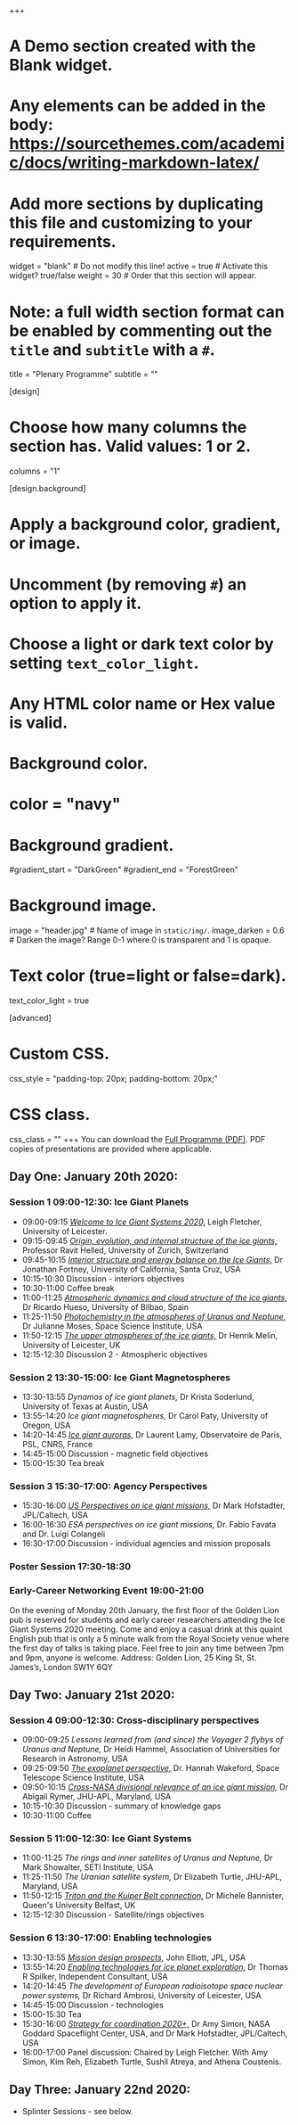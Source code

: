 +++
# A Demo section created with the Blank widget.
# Any elements can be added in the body: https://sourcethemes.com/academic/docs/writing-markdown-latex/
# Add more sections by duplicating this file and customizing to your requirements.

widget = "blank"  # Do not modify this line!
active = true  # Activate this widget? true/false
weight = 30  # Order that this section will appear.

# Note: a full width section format can be enabled by commenting out the `title` and `subtitle` with a `#`.
title = "Plenary Programme"
subtitle = ""

[design]
  # Choose how many columns the section has. Valid values: 1 or 2.
  columns = "1"

[design.background]
  # Apply a background color, gradient, or image.
  #   Uncomment (by removing `#`) an option to apply it.
  #   Choose a light or dark text color by setting `text_color_light`.
  #   Any HTML color name or Hex value is valid.

  # Background color.
  # color = "navy"

  # Background gradient.
  #gradient_start = "DarkGreen"
  #gradient_end = "ForestGreen"

  # Background image.
  image = "header.jpg"  # Name of image in `static/img/`.
  image_darken = 0.6  # Darken the image? Range 0-1 where 0 is transparent and 1 is opaque.

  # Text color (true=light or false=dark).
  text_color_light = true

[advanced]
 # Custom CSS.
 css_style = "padding-top: 20px; padding-bottom: 20px;"

 # CSS class.
 css_class = ""
+++
You can download the [Full Programme (PDF)](https://github.com/ice-giants/papers/raw/master/IG2020_ProgrammeBook.pdf).  PDF copies of presentations are provided where applicable.

## Day One:  January 20th 2020:
### Session 1 09:00-12:30: Ice Giant Planets
* 09:00-09:15 [*Welcome to Ice Giant Systems 2020,*](https://github.com/ice-giants/papers/raw/master/presentation/IGs2020_welcome_fletcher.pdf) Leigh Fletcher, University of Leicester.
* 09:15-09:45 [*Origin, evolution, and internal structure of the ice giants,*](https://github.com/ice-giants/papers/raw/master/presentation/IGs2020_interiors_helled.pdf) Professor Ravit Helled, University of Zurich, Switzerland
* 09:45-10:15 [*Interior structure and energy balance on the Ice Giants,*](https://github.com/ice-giants/papers/raw/master/presentation/IGs2020_evolution_fortney.pdf) Dr Jonathan Fortney, University of California, Santa Cruz, USA
* 10:15-10:30 Discussion - interiors objectives
* 10:30-11:00 Coffee break
* 11:00-11:25 [*Atmospheric dynamics and cloud structure of the ice giants,*](https://github.com/ice-giants/papers/raw/master/presentation/IGs2020_atmospheres_hueso.pdf) Dr Ricardo Hueso, University of Bilbao, Spain
* 11:25-11:50 [*Photochemistry in the atmospheres of Uranus and Neptune,*](https://github.com/ice-giants/papers/raw/master/presentation/IGs2020_chemistry_moses.pdf) Dr Julianne Moses, Space Science Institute, USA
* 11:50-12:15 [*The upper atmospheres of the ice giants,*](https://github.com/ice-giants/papers/raw/master/presentation/IGs2020_ionospheres_melin.pdf) Dr Henrik Melin, University of Leicester, UK
* 12:15-12:30 Discussion 2 - Atmospheric objectives

### Session 2 13:30-15:00: Ice Giant Magnetospheres
* 13:30-13:55 *Dynamos of ice giant planets,* Dr Krista Soderlund, University of Texas at Austin, USA
* 13:55-14:20 *Ice giant magnetospheres,* Dr Carol Paty, University of Oregon, USA
* 14:20-14:45 [*Ice giant auroras,*](https://github.com/ice-giants/papers/raw/master/presentation/IGs2020_aurora_lamy.pdf) Dr Laurent Lamy, Observatoire de Paris, PSL, CNRS, France
* 14:45-15:00 Discussion - magnetic field objectives
* 15:00-15:30 Tea break

### Session 3 15:30-17:00: Agency Perspectives
* 15:30-16:00 [*US Perspectives on ice giant missions,*](https://github.com/ice-giants/papers/raw/master/presentation/IGs2020_USperspectives_hofstadter.pdf) Dr Mark Hofstadter, JPL/Caltech, USA
* 16:00-16:30 *ESA perspectives on ice giant missions,* Dr. Fabio Favata and Dr. Luigi Colangeli
* 16:30-17:00 Discussion - individual agencies and mission proposals


### Poster Session 17:30-18:30

### Early-Career Networking Event 19:00-21:00
On the evening of Monday 20th January, the first floor of the Golden Lion pub is reserved for students and early career researchers attending the Ice Giant Systems 2020 meeting. Come and enjoy a casual drink at this quaint English pub that is only a 5 minute walk from the Royal Society venue where the first day of talks is taking place. Feel free to join any time between 7pm and 9pm, anyone is welcome.  Address: Golden Lion, 25 King St, St. James’s, London SW1Y 6QY

## Day Two:  January 21st 2020:
### Session 4 09:00-12:30: Cross-disciplinary perspectives
* 09:00-09:25 *Lessons learned from (and since) the Voyager 2 flybys of Uranus and Neptune,* Dr Heidi Hammel, Association of Universities for Research in Astronomy, USA
* 09:25-09:50 [*The exoplanet perspective,*](https://github.com/ice-giants/papers/raw/master/presentation/IGs2020_exoplanets_wakeford.pdf) Dr. Hannah Wakeford, Space Telescope Science Institute, USA
* 09:50-10:15 [*Cross-NASA divisional relevance of an ice giant mission,*](https://github.com/ice-giants/papers/raw/master/presentation/IGs2020_crossdivisional_rymer.pdf) Dr Abigail Rymer, JHU-APL, Maryland, USA
* 10:15-10:30 Discussion - summary of knowledge gaps
* 10:30-11:00 Coffee

### Session 5 11:00-12:30: Ice Giant Systems
* 11:00-11:25 *The rings and inner satellites of Uranus and Neptune,* Dr Mark Showalter, SETI Institute, USA
* 11:25-11:50 *The Uranian satellite system,* Dr Elizabeth Turtle, JHU-APL, Maryland, USA
* 11:50-12:15 [*Triton and the Kuiper Belt connection,*](https://github.com/ice-giants/papers/raw/master/presentation/IGs2020_triton_bannister.pdf) Dr Michele Bannister, Queen's University Belfast, UK
* 12:15-12:30 Discussion - Satellite/rings objectives

### Session 6 13:30-17:00: Enabling technologies
* 13:30-13:55 [*Mission design prospects,*](https://github.com/ice-giants/papers/raw/master/presentation/IGs2020_missiondesign_elliott.pdf) John Elliott, JPL, USA
* 13:55-14:20 [*Enabling technologies for ice planet exploration,*](https://github.com/ice-giants/papers/raw/master/presentation/IGs2020_technologies_spilker.pdf) Dr Thomas R Spilker, Independent Consultant, USA
* 14:20-14:45 *The development of European radioisotope space nuclear power systems,* Dr Richard Ambrosi, University of Leicester, USA
* 14:45-15:00 Discussion - technologies
* 15:00-15:30 Tea
* 15:30-16:00 [*Strategy for coordination 2020+,*](https://github.com/ice-giants/papers/raw/master/presentation/IGs2020_strategydiscussion_simon.pdf) Dr Amy Simon, NASA Goddard Spaceflight Center, USA, and Dr Mark Hofstadter, JPL/Caltech, USA
* 16:00-17:00 Panel discussion:  Chaired by Leigh Fletcher.  With Amy Simon, Kim Reh, Elizabeth Turtle, Sushil Atreya, and Athena Coustenis.



## Day Three:  January 22nd 2020:
* Splinter Sessions - see below.

